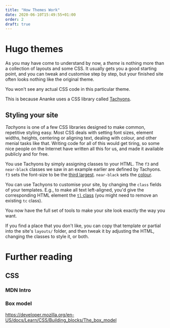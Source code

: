 ```yaml
---
title: "How Themes Work"
date: 2020-06-10T15:49:55+01:00
order: 2
draft: true
---
```

# Hugo themes
As you may have come to understand by now, a _theme_ is nothing more than a collection of layouts and some CSS.  It usually gets you a good starting point, and you can tweak and customise step by step, but your finished site often looks nothing like the original theme.

You won't see any actual CSS code in this particular theme.

This is because Ananke uses a CSS library called [Tachyons](https://tachyons.io/).

## Styling your site

_Tachyons_ is one of a few CSS libraries designed to make common, repetitive styling easy. Most CSS deals with setting font sizes, element widths, heights, centering or aligning text, dealing with colour, and other menial tasks like that. Writing code for all of this would get tiring, so some nice people on the Internet have written all this for us, and made it available publicly and for free.

You use Tachyons by simply assigning classes to your HTML. The `f3` and `near-black` classes we saw in an example earlier are defined by Tachyons. `f3` sets the font-size to be the [third largest](http://tachyons.io/docs/typography/scale/). `near-black` sets the [colour](https://tachyons.io/docs/themes/skins/).

You can use Tachyons to customise your site, by changing the `class` fields of your templates. E.g., to make all text left-aligned, you'd give the corresponding HTML element the [`tl` class](http://tachyons.io/docs/typography/text-align/) (you might need to remove an existing `tc` class).

You now have the full set of tools to make your site look exactly the way you want.

If you find a place that you don't like, you can copy that template or partial into the site's `layouts/` folder, and then tweak it by adjusting the HTML, changing the classes to style it, or both.

# Further reading

## CSS

### MDN Intro

### Box model
https://developer.mozilla.org/en-US/docs/Learn/CSS/Building_blocks/The_box_model
